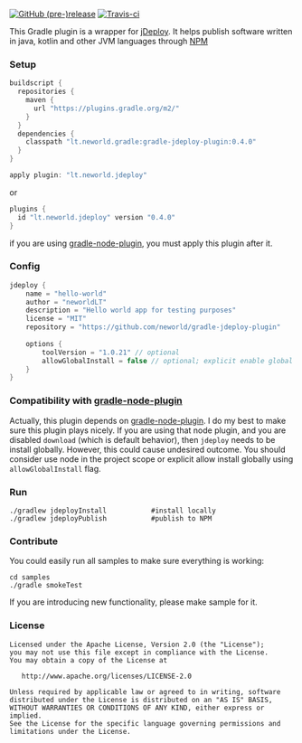 [![GitHub (pre-)release](https://img.shields.io/github/release/neworld/gradle-jdeploy-plugin/all.svg)](https://github.com/neworld/gradle-jdeploy-plugin)
[![Travis-ci](https://travis-ci.org/neworld/gradle-jdeploy-plugin.svg?branch=master)](https://travis-ci.org/neworld/gradle-jdeploy-plugin)


This Gradle plugin is a wrapper for [jDeploy](https://github.com/shannah/jdeploy). 
It helps publish software written in java, kotlin and other JVM languages through [NPM](https://www.npmjs.com/)

### Setup
 
```groovy
buildscript {
  repositories {
    maven {
      url "https://plugins.gradle.org/m2/"
    }
  }
  dependencies {
    classpath "lt.neworld.gradle:gradle-jdeploy-plugin:0.4.0"
  }
}

apply plugin: "lt.neworld.jdeploy"
```

or

```groovy
plugins {
  id "lt.neworld.jdeploy" version "0.4.0"
}
```

if you are using [gradle-node-plugin](https://github.com/srs/gradle-node-plugin), you must apply this plugin after it.

### Config

```groovy
jdeploy {
    name = "hello-world"
    author = "neworldLT"
    description = "Hello world app for testing purposes"
    license = "MIT"
    repository = "https://github.com/neworld/gradle-jdeploy-plugin"
    
    options {
        toolVersion = "1.0.21" // optional
        allowGlobalInstall = false // optional; explicit enable global install of jdeploy
    }
}
```

### Compatibility with [gradle-node-plugin](https://github.com/srs/gradle-node-plugin)

Actually, this plugin depends on [gradle-node-plugin](https://github.com/srs/gradle-node-plugin).
I do my best to make sure this plugin plays nicely.
If you are using that node plugin, and you are disabled `download` (which is default behavior), then `jdeploy` needs to be install globally.
However, this could cause undesired outcome.
You should consider use node in the project scope or explicit allow install globally using `allowGlobalInstall` flag.

### Run
```
./gradlew jdeployInstall           #install locally
./gradlew jdeployPublish           #publish to NPM
```

### Contribute

You could easily run all samples to make sure everything is working:
```
cd samples
./gradle smokeTest
```

If you are introducing new functionality, please make sample for it.

### License

```
Licensed under the Apache License, Version 2.0 (the "License");
you may not use this file except in compliance with the License.
You may obtain a copy of the License at

   http://www.apache.org/licenses/LICENSE-2.0

Unless required by applicable law or agreed to in writing, software
distributed under the License is distributed on an "AS IS" BASIS,
WITHOUT WARRANTIES OR CONDITIONS OF ANY KIND, either express or implied.
See the License for the specific language governing permissions and
limitations under the License.
```
